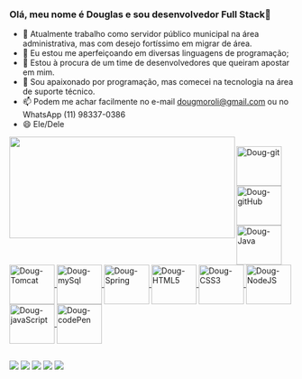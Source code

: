 ### Olá, meu nome é Douglas e sou desenvolvedor Full Stack👋

- 🔭 Atualmente trabalho como servidor público municipal na área administrativa, mas com desejo fortíssimo em migrar de área.
- 🌱 Eu estou me aperfeiçoando em diversas linguagens de programação;
- 👯 Estou à procura de um time de desenvolvedores que queiram apostar em mim.
- 💬 Sou apaixonado por programação, mas comecei na tecnologia na área de suporte técnico.
- 📫 Podem me achar facilmente no e-mail dougmoroli@gmail.com ou no WhatsApp (11) 98337-0386
- 😄 Ele/Dele

<div align="center">
  <a href="https://github.com/dougjavaprogrammer">
  <img height="180em" width="400" align="left" src="https://github-readme-stats.vercel.app/api?username=dougjavaprogrammer&show_icons=true&theme=dracula&include_all_commits=true&count_private=true"/>
    
    
 </div>
 
  <div style="display: inline_block"><br>
    <img align="center" alt="Doug-git" height="70" width="80" src="https://cdn.jsdelivr.net/gh/devicons/devicon/icons/git/git-plain-wordmark.svg">
    <img align="center" alt="Doug-gitHub" height="70" width="80" src="https://cdn.jsdelivr.net/gh/devicons/devicon/icons/github/github-original-wordmark.svg">   
    <img align="center" alt="Doug-Java" height="70" width="80" src="https://cdn.jsdelivr.net/gh/devicons/devicon/icons/java/java-original-wordmark.svg">
    <img align="center" alt="Doug-Tomcat" height="70" width="80" src="https://cdn.jsdelivr.net/gh/devicons/devicon/icons/tomcat/tomcat-original-wordmark.svg">
    <img align="center" alt="Doug-mySql" height="70" width="80" src="https://cdn.jsdelivr.net/gh/devicons/devicon/icons/mysql/mysql-original-wordmark.svg">   
    <img align="center" alt="Doug-Spring" height="70" width="80" src="https://cdn.jsdelivr.net/gh/devicons/devicon/icons/spring/spring-original-wordmark.svg">
    <img align="center" alt="Doug-HTML5" height="70" width="80" src="https://cdn.jsdelivr.net/gh/devicons/devicon/icons/html5/html5-plain-wordmark.svg">
    <img align="center" alt="Doug-CSS3" height="70" width="80" src="https://cdn.jsdelivr.net/gh/devicons/devicon/icons/css3/css3-plain-wordmark.svg">
    <img align="center" alt="Doug-NodeJS" height="70" width="80" src="https://cdn.jsdelivr.net/gh/devicons/devicon/icons/nodejs/nodejs-original.svg">
    <img align="center" alt="Doug-javaScript" height="70" width="80" src="https://cdn.jsdelivr.net/gh/devicons/devicon/icons/javascript/javascript-plain.svg">
    <img align="center" alt="Doug-codePen" height="70" width="80" src="https://cdn.jsdelivr.net/gh/devicons/devicon/icons/codepen/codepen-original-wordmark.svg">
    
    
           
          
  
</div>
   
  ##
   <a href="https://www.linkedin.com/in/dev-douglas-oliveira/" target="_blank"><img src="https://img.shields.io/badge/-LinkedIn-%230077B5?style=for-the-badge&logo=linkedin&logoColor=white" target="_blank"></a>
   <a href="https://www.facebook.com/douglas.oliveira.71697" target="_blank"><img src="https://img.shields.io/badge/Facebook-1877F2?style=for-the-badge&logo=facebook&logoColor=white" target="_blank"></a> 
  <a href="https://instagram.com/dougmoroli" target="_blank"><img src="https://img.shields.io/badge/-Instagram-%23E4405F?style=for-the-badge&logo=instagram&logoColor=white" target="_blank"></a>
  <a href="https://wa.me/5511983370386" target="_blank"><img src="https://img.shields.io/badge/WhatsApp-25D366?style=for-the-badge&logo=whatsapp&logoColor=white" target="_blank"></a> 
  <a href = "mailto:dougmoroli@gmail.com"><img src="https://img.shields.io/badge/Gmail-D14836?style=for-the-badge&logo=gmail&logoColor=white" target="_blank"></a>
 
 ##
  
</div>
